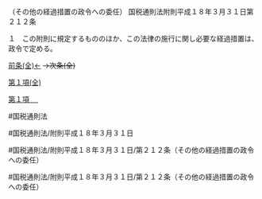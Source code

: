 （その他の経過措置の政令への委任）
国税通則法附則平成１８年３月３１日第２１２条

１　この附則に規定するもののほか、この法律の施行に関し必要な経過措置は、政令で定める。

[前条(全)←](国税通則法＿＿＿＿附則平成１８年３月３１日第２１１条_.md)  ~~→次条(全)~~

[第１項(全)](国税通則法＿＿＿＿附則平成１８年３月３１日第２１２条第１項_.md)  

[第１項 　 ](国税通則法＿＿＿＿附則平成１８年３月３１日第２１２条第１項.md)  

#国税通則法

#国税通則法/附則平成１８年３月３１日

#国税通則法/附則平成１８年３月３１日/第２１２条（その他の経過措置の政令への委任）

#国税通則法/附則平成１８年３月３１日/第２１２条（その他の経過措置の政令への委任）

